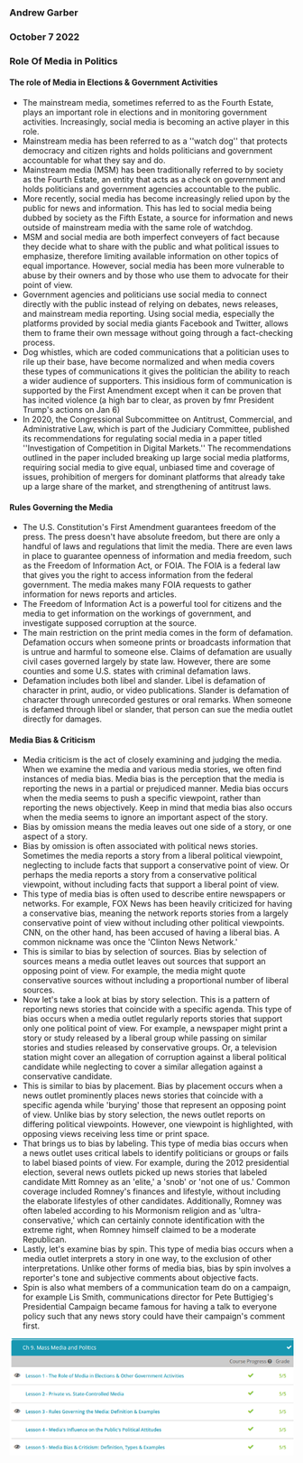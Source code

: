 ### Andrew Garber
### October 7 2022
### Role Of Media in Politics

#### The role of Media in Elections & Government Activities
 - The mainstream media, sometimes referred to as the Fourth Estate, plays an important role in elections and in monitoring government activities. Increasingly, social media is becoming an active player in this role.
 - Mainstream media has been referred to as a ''watch dog'' that protects democracy and citizen rights and holds politicians and government accountable for what they say and do.
 - Mainstream media (MSM) has been traditionally referred to by society as the Fourth Estate, an entity that acts as a check on government and holds politicians and government agencies accountable to the public.
 - More recently, social media has become increasingly relied upon by the public for news and information. This has led to social media being dubbed by society as the Fifth Estate, a source for information and news outside of mainstream media with the same role of watchdog.
 - MSM and social media are both imperfect conveyers of fact because they decide what to share with the public and what political issues to emphasize, therefore limiting available information on other topics of equal importance. However, social media has been more vulnerable to abuse by their owners and by those who use them to advocate for their point of view.
 - Government agencies and politicians use social media to connect directly with the public instead of relying on debates, news releases, and mainstream media reporting. Using social media, especially the platforms provided by social media giants Facebook and Twitter, allows them to frame their own message without going through a fact-checking process.
 - Dog whistles, which are coded communications that a politician uses to rile up their base, have become normalized and when media covers these types of communications it gives the politician the ability to reach a wider audience of supporters. This insidious form of communication is supported by the First Amendment except when it can be proven that has incited violence (a high bar to clear, as proven by fmr President Trump's actions on Jan 6)
 - In 2020, the Congressional Subcommittee on Antitrust, Commercial, and Administrative Law, which is part of the Judiciary Committee, published its recommendations for regulating social media in a paper titled ''Investigation of Competition in Digital Markets.'' The recommendations outlined in the paper included breaking up large social media platforms, requiring social media to give equal, unbiased time and coverage of issues, prohibition of mergers for dominant platforms that already take up a large share of the market, and strengthening of antitrust laws.

#### Rules Governing the Media
 - The U.S. Constitution's First Amendment guarantees freedom of the press. The press doesn't have absolute freedom, but there are only a handful of laws and regulations that limit the media. There are even laws in place to guarantee openness of information and media freedom, such as the Freedom of Information Act, or FOIA. The FOIA is a federal law that gives you the right to access information from the federal government. The media makes many FOIA requests to gather information for news reports and articles.
 - The Freedom of Information Act is a powerful tool for citizens and the media to get information on the workings of government, and investigate supposed corruption at the source.
 - The main restriction on the print media comes in the form of defamation. Defamation occurs when someone prints or broadcasts information that is untrue and harmful to someone else. Claims of defamation are usually civil cases governed largely by state law. However, there are some counties and some U.S. states with criminal defamation laws.
 - Defamation includes both libel and slander. Libel is defamation of character in print, audio, or video publications. Slander is defamation of character through unrecorded gestures or oral remarks. When someone is defamed through libel or slander, that person can sue the media outlet directly for damages.


#### Media Bias & Criticism
 - Media criticism is the act of closely examining and judging the media. When we examine the media and various media stories, we often find instances of media bias. Media bias is the perception that the media is reporting the news in a partial or prejudiced manner. Media bias occurs when the media seems to push a specific viewpoint, rather than reporting the news objectively. Keep in mind that media bias also occurs when the media seems to ignore an important aspect of the story. 
 - Bias by omission means the media leaves out one side of a story, or one aspect of a story.
 - Bias by omission is often associated with political news stories. Sometimes the media reports a story from a liberal political viewpoint, neglecting to include facts that support a conservative point of view. Or perhaps the media reports a story from a conservative political viewpoint, without including facts that support a liberal point of view.
 - This type of media bias is often used to describe entire newspapers or networks. For example, FOX News has been heavily criticized for having a conservative bias, meaning the network reports stories from a largely conservative point of view without including other political viewpoints. CNN, on the other hand, has been accused of having a liberal bias. A common nickname was once the 'Clinton News Network.' 
 - This is similar to bias by selection of sources. Bias by selection of sources means a media outlet leaves out sources that support an opposing point of view. For example, the media might quote conservative sources without including a proportional number of liberal sources.
 - Now let's take a look at bias by story selection. This is a pattern of reporting news stories that coincide with a specific agenda. This type of bias occurs when a media outlet regularly reports stories that support only one political point of view. For example, a newspaper might print a story or study released by a liberal group while passing on similar stories and studies released by conservative groups. Or, a television station might cover an allegation of corruption against a liberal political candidate while neglecting to cover a similar allegation against a conservative candidate.
 - This is similar to bias by placement. Bias by placement occurs when a news outlet prominently places news stories that coincide with a specific agenda while 'burying' those that represent an opposing point of view. Unlike bias by story selection, the news outlet reports on differing political viewpoints. However, one viewpoint is highlighted, with opposing views receiving less time or print space.
 - That brings us to bias by labeling. This type of media bias occurs when a news outlet uses critical labels to identify politicians or groups or fails to label biased points of view. For example, during the 2012 presidential election, several news outlets picked up news stories that labeled candidate Mitt Romney as an 'elite,' a 'snob' or 'not one of us.' Common coverage included Romney's finances and lifestyle, without including the elaborate lifestyles of other candidates. Additionally, Romney was often labeled according to his Mormonism religion and as 'ultra-conservative,' which can certainly connote identification with the extreme right, when Romney himself claimed to be a moderate Republican.
 - Lastly, let's examine bias by spin. This type of media bias occurs when a media outlet interprets a story in one way, to the exclusion of other interpretations. Unlike other forms of media bias, bias by spin involves a reporter's tone and subjective comments about objective facts.
 - Spin is also what members of a communication team do on a campaign, for example Lis Smith, communications director for Pete Buttigieg's Presidential Campaign became famous for having a talk to everyone policy such that any news story could have their campaign's comment first.


![](Media/media_in_politics.png)

